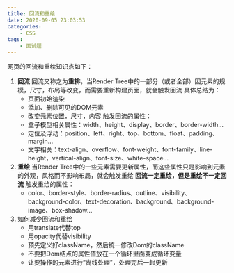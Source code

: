 ```yaml
---
title: 回流和重绘
date: 2020-09-05 23:03:53
categories:
    - CSS
tags:
    - 面试题
---
```

网页的回流和重绘知识点如下：
<!--more-->
1. **回流**
回流又称之为**重排**，当Render Tree中的一部分（或者全部）因元素的规模，尺寸，布局等改变，而需要重新构建页面，就会触发回流
具体总结为：
    - 页面初始渲染
    - 添加、删除可见的DOM元素
    - 改变元素位置，尺寸，内容
触发回流的属性：
    - 盒子模型相关属性：width、height、display、border、border-width…
    - 定位及浮动：position、left、right、top、bottom、float、padding、margin…
    - 文字相关：text-align、overflow、font-weight、font-family、line-height，vertical-align、font-size、white-space…
2. **重绘**
当Render Tree中的一些元素需要更新属性，而这些属性只是影响到元素的外观，风格而不影响布局，就会触发重绘
__回流一定重绘，但是重绘不一定回流__
触发重绘的属性：
   - color、border-style、border-radius、outline、visibility、background-color、text-decoration、background、background-image、box-shadow…
3. 如何减少回流和重绘
   - 用translate代替top
   - 用opacity代替visibility
   - 预先定义好className，然后统一修改Dom的className
   - 不要把Dom结点的属性值放在一个循环里面变成循环变量
   - 让要操作的元素进行“离线处理”，处理完后一起更新
